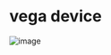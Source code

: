 # vega device
![image](https://github.com/0xkelvin/vega/assets/56182747/3674967d-21a5-4e00-8070-74f539ce8ca4)
